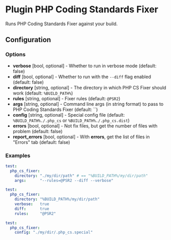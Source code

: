 Plugin PHP Coding Standards Fixer
=================================

Runs PHP Coding Standards Fixer against your build.

Configuration
-------------

### Options

* **verbose** [bool, optional] - Whether to run in verbose mode (default: false)
* **diff** [bool, optional] - Whether to run with the `--diff` flag enabled (default: false)
* **directory** [string, optional] - The directory in which PHP CS Fixer should work (default: `%BUILD_PATH%`)
* **rules** [string, optional] - Fixer rules (default: `@PSR2`)
* **args** [string, optional] - Command line args (in string format) to pass to PHP Coding Standards Fixer (default: ``)
* **config** [string, optional] - Special config file (default: `%BUILD_PATH%./.php_cs` or `%BUILD_PATH%./.php_cs.dist`)
* **errors** [bool, optional] - Not fix files, but get the number of files with problem (default: false)
* **report_errors** [bool, optional] - With **errors**, get the list of files in "Errors" tab (default: false)

### Examples

```yml
test:
  php_cs_fixer:
    directory: "./my/dir/path" # == "%BUILD_PATH%/my/dir/path"
    args:      "--rules=@PSR2 --diff --verbose"
```

```yml
test:
  php_cs_fixer:
    directory: "%BUILD_PATH%/my/dir/path"
    verbose:   true
    diff:      true
    rules:     "@PSR2"
```

```yml
test:
  php_cs_fixer:
    config: "./my/dir/.php_cs.special"
```
